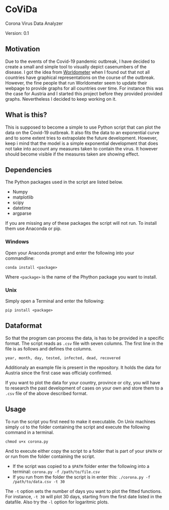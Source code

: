 # CoViDa
Corona Virus Data Analyzer

Version: 0.1

## Motivation
Due to the events of the Covid-19 pandemic outbreak, I have decided to create a small and simple tool
to visually depict casenumbers of the disease. I got the idea from [Worldometer](https://www.worldometers.info/coronavirus/)
when I found out that not all countries have graphical representations on the course of the outbreak.
However, the fine people that run Worldometer seem to update their webpage to provide graphs for all
countries over time. For instance this was the case for Austria and I started this project before they
provided provided graphs. Nevertheless I decided to keep working on it.

## What is this?
This is supposed to become a simple to use Python script that can plot the data on the Covid-19 outbreak.
It also fits the data to an exponential curve and to some extent tries to extrapolate the future development.
However, keep i mind that the model is a simple exponential development that does not take into account
any measures taken to contain the virus. It however should become visible if the measures taken are showing
effect.

## Dependencies
The Python packages used in the script are listed below.
- Numpy
- matplotlib
- scipy
- datetime
- argparse

If you are missing any of these packages the script will not run. To install them use Anaconda or pip.

### Windows
Open your Anaconda prompt and enter the following into your commandline:
```
conda install <package>
```
Where `<package>` is the name of the Phython package you want to install.

### Unix
Simply open a Terminal and enter the following:
```
pip install <package>
```
## Dataformat
So that the program can process the data, is has to be provided in a specific format. The script reads
as `.csv` file with seven columns. The first line in the file is as follows and defines the columns.
```
year, month, day, tested, infected, dead, recovered
```
Additionaly an example file is present in the repository. It holds the data for Austria since the
first case was officialy confirmed.

If you want to plot the data for your country, province or city, you will have to research the past
development of cases on your own and store them to a `.csv` file of the above described format.

## Usage
To run the script you first need to make it executable. On Unix machines simply `cd` to the folder
containing the script and execute the following command in a terminal.
```
chmod u+x corona.py
```
And to execute either copy the script to a folder that is part of your `$PATH` or or run from the
folder containing the script.
- If the script was copied to a `$PATH` folder enter the following into a terminal: `corona.py -f /path/to/file.csv`
- If you run from the folder the script is in enter this: `./corona.py -f /path/to/data.csv -t 30`

The `-t` option sets the number of days you want to plot the fitted functions. For instance, `-t 30`
will plot 30 days, starting from the first date listed in the datafile.
Also try the `-l` option for logaritmic plots.
